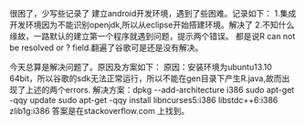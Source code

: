 很困了，少写些记录了
建立android开发环境，遇到了些困难。记录如下：
1.集成开发环境因为不能识别openjdk,所以从eclipse开始搭建环境。解决了
2.不知什么缘故，一路默认的建立第一个程序就遇到问题，提示两个错误。
都是说R can not be resolved or ? field.翻遍了谷歌可是还是没有解决。

今天总算是解决问题了。原因及方案如下：
原因：安装环境为ubuntu13.10 64bit，所以谷歌的sdk无法正常运行，所以不能在gen目录下产生R.java,故而出现了上述的两个errors.
解决方案：dpkg --add-architecture i386
sudo apt-get -qqy update
sudo apt-get -qqy install libncurses5:i386 libstdc++6:i386 zlib1g:i386
答案是在stackoverflow.com 上找到。

